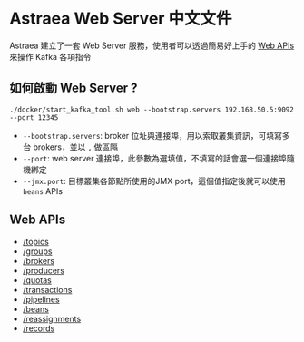 Astraea Web Server 中文文件
===

Astraea 建立了一套 Web Server 服務，使用者可以透過簡易好上手的 [Web APIs](#Web-APIs) 來操作 Kafka 各項指令

## 如何啟動 Web Server ?

```shell
./docker/start_kafka_tool.sh web --bootstrap.servers 192.168.50.5:9092 --port 12345
```

- `--bootstrap.servers`: broker 位址與連接埠，用以索取叢集資訊，可填寫多台 brokers，並以 `,` 做區隔
- `--port`: web server 連接埠，此參數為選填值，不填寫的話會選一個連接埠隨機綁定
- `--jmx.port`: 目標叢集各節點所使用的JMX port，這個值指定後就可以使用 `beans` APIs

## Web APIs
- [/topics](./web_api_topics_chinese.md)
- [/groups](./web_api_groups_chinese.md)
- [/brokers](./web_api_brokers_chinese.md)
- [/producers](./web_api_producers_chinese.md)
- [/quotas](./web_api_quotas_chinese.md)
- [/transactions](./web_api_transactions_chinese.md)
- [/pipelines](./web_api_pipelines_chinese.md)
- [/beans](./web_api_beans_chinese.md)
- [/reassignments](./web_api_reassignments_chinese.md)
- [/records](./web_api_records_chinese.md)
